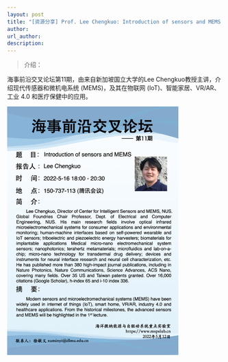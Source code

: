 ```yaml
---
layout: post
title: "[资源分享] Prof. Lee Chengkuo: Introduction of sensors and MEMS｜海事前沿交叉论坛第11期"
author: 
url_author: 
description: 
---
```


> 介绍：

海事前沿交叉论坛第11期，由来自新加坡国立大学的Lee Chengkuo教授主讲，介绍现代传感器和微机电系统 (MEMS)，及其在物联网 (IoT)、智能家居、VR/AR、工业 4.0 和医疗保健中的应用。

<img src="/lab_images/blogs/sl_11.png" style="margin: 0 auto;width: 400px;margin-bottom: 30px;">

<!-- - 关注视频号，查看回放：

<img src="/videos/archive/code.png" style="margin: 0 auto;width: 400px;margin-bottom: 30px;"> -->
